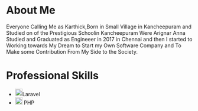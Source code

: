 <html>
<h1>About Me </h1>
  <p> Everyone Calling Me as Karthick,Born in Small Village in Kancheepuram and Studied on of the Prestigious Schoolin Kancheepuram  Were Arignar Anna Studied and Graduated as Engineeer in 2017 in Chennai and then I started to Working towards My Dream to Start my Own Software Company and To Make some Contribution From My Side to the Society. </p>
  <h1> Professional Skills </h1>
  <ul>
    <li>
      <a>
      <img src="https://img.icons8.com/external-tal-revivo-shadow-tal-revivo/24/000000/external-laravel-is-a-free-open-source-php-web-framework-logo-shadow-tal-revivo.png"  width="20"/>Laravel
      </a>
    </li>
      <li>
      <a>
      <img src="https://img.icons8.com/officel/16/000000/php-logo.png"   width="20"/> PHP
      </a>
    </li>
  </ul>
</html>
